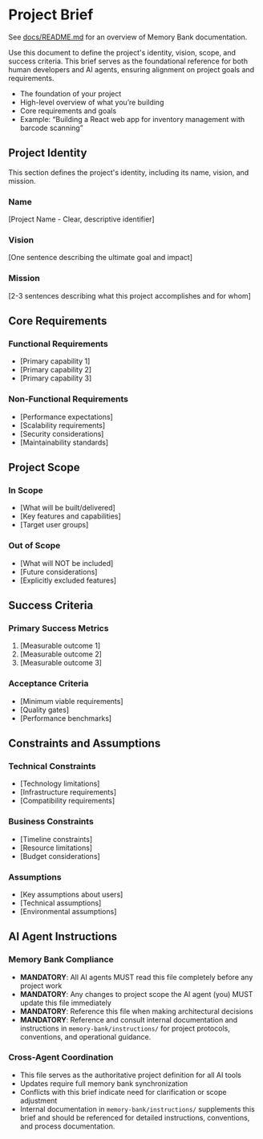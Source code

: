 # Project Brief

See [docs/README.md](docs/README.md) for an overview of Memory Bank documentation.

Use this document to define the project's identity, vision, scope, and success criteria. This brief serves as the foundational reference for both human developers and AI agents, ensuring alignment on project goals and requirements.

- The foundation of your project
- High-level overview of what you’re building
- Core requirements and goals
- Example: “Building a React web app for inventory management with barcode scanning”

## Project Identity

This section defines the project's identity, including its name, vision, and mission.

### Name

[Project Name - Clear, descriptive identifier]

### Vision

[One sentence describing the ultimate goal and impact]

### Mission

[2-3 sentences describing what this project accomplishes and for whom]

## Core Requirements

### Functional Requirements

- [Primary capability 1]
- [Primary capability 2]
- [Primary capability 3]

### Non-Functional Requirements

- [Performance expectations]
- [Scalability requirements]
- [Security considerations]
- [Maintainability standards]

## Project Scope

### In Scope

- [What will be built/delivered]
- [Key features and capabilities]
- [Target user groups]

### Out of Scope

- [What will NOT be included]
- [Future considerations]
- [Explicitly excluded features]

## Success Criteria

### Primary Success Metrics

1. [Measurable outcome 1]
2. [Measurable outcome 2]
3. [Measurable outcome 3]

### Acceptance Criteria

- [Minimum viable requirements]
- [Quality gates]
- [Performance benchmarks]

## Constraints and Assumptions

### Technical Constraints

- [Technology limitations]
- [Infrastructure requirements]
- [Compatibility requirements]

### Business Constraints

- [Timeline constraints]
- [Resource limitations]
- [Budget considerations]

### Assumptions

- [Key assumptions about users]
- [Technical assumptions]
- [Environmental assumptions]

## AI Agent Instructions

### Memory Bank Compliance

- **MANDATORY**: All AI agents MUST read this file completely before any project work
- **MANDATORY**: Any changes to project scope the AI agent (you) MUST update this file immediately
- **MANDATORY**: Reference this file when making architectural decisions
- **MANDATORY**: Reference and consult internal documentation and instructions in `memory-bank/instructions/` for project protocols, conventions, and operational guidance.

### Cross-Agent Coordination

- This file serves as the authoritative project definition for all AI tools
- Updates require full memory bank synchronization
- Conflicts with this brief indicate need for clarification or scope adjustment
- Internal documentation in `memory-bank/instructions/` supplements this brief and should be referenced for detailed instructions, conventions, and process documentation.
